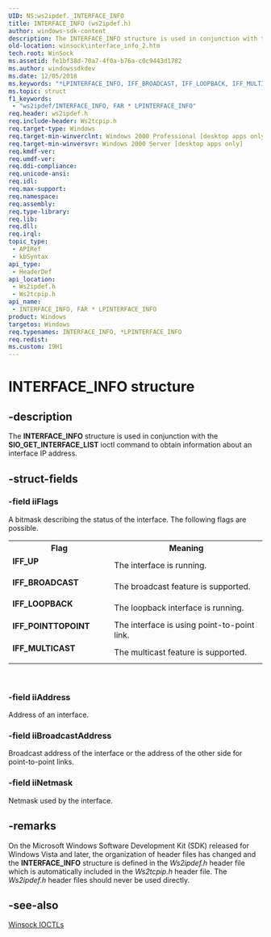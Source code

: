 ```yaml
---
UID: NS:ws2ipdef._INTERFACE_INFO
title: INTERFACE_INFO (ws2ipdef.h)
author: windows-sdk-content
description: The INTERFACE_INFO structure is used in conjunction with the SIO_GET_INTERFACE_LIST ioctl command to obtain information about an interface IP address.
old-location: winsock\interface_info_2.htm
tech.root: WinSock
ms.assetid: fe1bf38d-70a7-4f0a-b76a-c0c9443d1782
ms.author: windowssdkdev
ms.date: 12/05/2018
ms.keywords: "*LPINTERFACE_INFO, IFF_BROADCAST, IFF_LOOPBACK, IFF_MULTICAST, IFF_POINTTOPOINT, IFF_UP, INTERFACE_INFO, INTERFACE_INFO structure [Winsock], INTERFACE_INFO,FAR * LPINTERFACE_INFO, INTERFACE_INFO,FAR * LPINTERFACE_INFO structure [Winsock], _win32_interface_info_2, winsock.interface_info_2, ws2ipdef/INTERFACE_INFO, ws2tcpip/INTERFACE_INFO"
ms.topic: struct
f1_keywords: 
 - "ws2ipdef/INTERFACE_INFO, FAR * LPINTERFACE_INFO"
req.header: ws2ipdef.h
req.include-header: Ws2tcpip.h
req.target-type: Windows
req.target-min-winverclnt: Windows 2000 Professional [desktop apps only]
req.target-min-winversvr: Windows 2000 Server [desktop apps only]
req.kmdf-ver: 
req.umdf-ver: 
req.ddi-compliance: 
req.unicode-ansi: 
req.idl: 
req.max-support: 
req.namespace: 
req.assembly: 
req.type-library: 
req.lib: 
req.dll: 
req.irql: 
topic_type:
 - APIRef
 - kbSyntax
api_type:
 - HeaderDef
api_location:
 - Ws2ipdef.h
 - Ws2tcpip.h
api_name:
 - INTERFACE_INFO, FAR * LPINTERFACE_INFO
product: Windows
targetos: Windows
req.typenames: INTERFACE_INFO, *LPINTERFACE_INFO
req.redist: 
ms.custom: 19H1
---
```


# INTERFACE_INFO structure


## -description


The 
<b>INTERFACE_INFO</b> structure is used in conjunction with the <b>SIO_GET_INTERFACE_LIST</b> ioctl command to obtain information about an interface IP address.


## -struct-fields




### -field iiFlags

A bitmask describing the status of the interface. The following flags are possible.

<table>
<tr>
<th>Flag</th>
<th>Meaning</th>
</tr>
<tr>
<td width="40%"><a id="IFF_UP"></a><a id="iff_up"></a><dl>
<dt><b>IFF_UP</b></dt>
</dl>
</td>
<td width="60%">
The interface is running.

</td>
</tr>
<tr>
<td width="40%"><a id="IFF_BROADCAST"></a><a id="iff_broadcast"></a><dl>
<dt><b>IFF_BROADCAST</b></dt>
</dl>
</td>
<td width="60%">
The broadcast feature is supported.

</td>
</tr>
<tr>
<td width="40%"><a id="IFF_LOOPBACK"></a><a id="iff_loopback"></a><dl>
<dt><b>IFF_LOOPBACK</b></dt>
</dl>
</td>
<td width="60%">
The loopback interface is running.

</td>
</tr>
<tr>
<td width="40%"><a id="IFF_POINTTOPOINT"></a><a id="iff_pointtopoint"></a><dl>
<dt><b>IFF_POINTTOPOINT</b></dt>
</dl>
</td>
<td width="60%">
The interface is using point-to-point link.

</td>
</tr>
<tr>
<td width="40%"><a id="IFF_MULTICAST"></a><a id="iff_multicast"></a><dl>
<dt><b>IFF_MULTICAST</b></dt>
</dl>
</td>
<td width="60%">
The multicast feature is supported.

</td>
</tr>
</table>
 


### -field iiAddress

Address of an interface.


### -field iiBroadcastAddress

Broadcast address of the interface or the address of the other side for point-to-point links.


### -field iiNetmask

Netmask used by the interface.


## -remarks



On the Microsoft Windows Software Development Kit (SDK) released for Windows Vista and later, the organization of header files has changed and the <b>INTERFACE_INFO</b> structure is defined in the <i>Ws2ipdef.h</i> header file which is automatically included in the <i>Ws2tcpip.h</i> header file. The <i>Ws2ipdef.h</i>  header files should never be used directly.




## -see-also




<a href="https://docs.microsoft.com/windows/desktop/WinSock/winsock-ioctls">Winsock IOCTLs</a>
 

 

